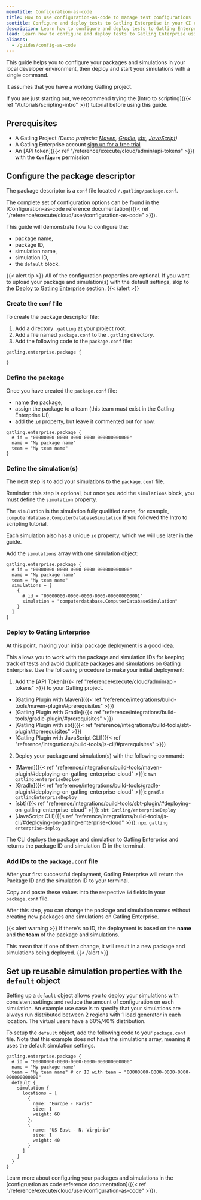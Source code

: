 ```yaml
---
menutitle: Configuration-as-code
title: How to use configuration-as-code to manage test configurations
seotitle: Configure and deploy tests to Gatling Enterprise in your CI chain
description: Learn how to configure and deploy tests to Gatling Enterprise using a package descriptor conf file.
lead: Learn how to configure and deploy tests to Gatling Enterprise using a package descriptor conf file.
aliases:
  - /guides/config-as-code
---
```


This guide helps you to configure your packages and simulations in your local developer environment, 
then deploy and start your simulations with a single command. 

It assumes that you have a working Gatling project. 

If you are just starting out, 
we recommend trying the [Intro to scripting]({{< ref "/tutorials/scripting-intro" >}}) tutorial before using this guide.

## Prerequisites 

- A Gatling Project _(Demo projects: [Maven](https://github.com/gatling/gatling-maven-plugin-demo-java), [Gradle](https://github.com/gatling/gatling-gradle-plugin-demo-java), [sbt](https://github.com/gatling/gatling-sbt-plugin-demo), [JavaScript](https://github.com/gatling/gatling-js-demo))_
- A Gatling Enterprise account [sign up for a free trial](https://auth.gatling.io/auth/realms/gatling/protocol/openid-connect/registrations?client_id=gatling-enterprise-cloud-public&response_type=code&scope=openid&redirect_uri=https%3A%2F%2Fcloud.gatling.io%2Fr%2Fgatling)
- An [API token]({{< ref "/reference/execute/cloud/admin/api-tokens" >}}) with the **`Configure`** permission

## Configure the package descriptor


The package descriptor is a `conf` file located `/.gatling/package.conf`. 

The complete set of configuration options can be found in the [Configuration-as-code reference documentation]({{< ref "/reference/execute/cloud/user/configuration-as-code" >}}). 

This guide will demonstrate how to configure the:
- package name,
- package ID,
- simulation name,
- simulation ID,
- the `default` block.   

{{< alert tip >}}
All of the configuration properties are optional. 
If you want to upload your package and simulation(s) with the default settings, 
skip to the [Deploy to Gatling Enterprise](#deploy-to-gatling-enterprise-cloud) section.
{{< /alert >}}

### Create the `conf` file

To create the package descriptor file:
1. Add a directory `.gatling` at your project root.
2. Add a file named `package.conf` to the `.gatling` directory.
3. Add the following code to the `package.conf` file:

```hocon
gatling.enterprise.package {

}
```

### Define the package 

Once you have created the `package.conf` file:
- name the package,
- assign the package to a team (this team must exist in the Gatling Enterprise UI),
- add the `id` property, but leave it commented out for now.

```hocon
gatling.enterprise.package {
  # id = "00000000-0000-0000-0000-000000000000"
  name = "My package name"
  team = "My team name"
}
```

### Define the simulation(s)

The next step is to add your simulations to the `package.conf` file.

Reminder: this step is optional, but once you add the `simulations` block, you must define the `simulation` property. 

The `simulation` is the simulation fully qualified name, for example, `computerdatabase.ComputerDatabaseSimulation` 
if you followed the Intro to scripting tutorial. 

Each simulation also has a unique `id` property, which we will use later in the guide. 

Add the `simulations` array with one simulation object:
```hocon
gatling.enterprise.package {
  # id = "00000000-0000-0000-0000-000000000000"
  name = "My package name"
  team = "My team name"
  simulations = [
    {
      # id = "00000000-0000-0000-0000-000000000001"
      simulation = "computerdatabase.ComputerDatabaseSimulation"
    }
  ]
}
```

### Deploy to Gatling Enterprise

At this point, making your initial package deployment is a good idea.

This allows you to work with the package and simulation IDs for keeping track of tests and avoid duplicate packages and 
simulations on Gatling Enterprise. Use the following procedure to make your initial deployment: 

1. Add the [API Token]({{< ref "reference/execute/cloud/admin/api-tokens" >}}) to your Gatling project.
  - [Gatling Plugin with Maven]({{< ref "reference/integrations/build-tools/maven-plugin/#prerequisites" >}})
  - [Gatling Plugin with Gradle]({{< ref "reference/integrations/build-tools/gradle-plugin/#prerequisites" >}})
  - [Gatling Plugin with sbt]({{< ref "reference/integrations/build-tools/sbt-plugin/#prerequisites" >}})
  - [Gatling Plugin with JavaScript CLI]({{< ref "reference/integrations/build-tools/js-cli/#prerequisites" >}})
2. Deploy your package and simulation(s) with the following command:
  - [Maven]({{< ref "reference/integrations/build-tools/maven-plugin/#deploying-on-gatling-enterprise-cloud" >}}): `mvn gatling:enterpriseDeploy`
  - [Gradle]({{< ref "reference/integrations/build-tools/gradle-plugin/#deploying-on-gatling-enterprise-cloud" >}}): `gradle gatlingEnterpriseDeploy`
  - [sbt]({{< ref "reference/integrations/build-tools/sbt-plugin/#deploying-on-gatling-enterprise-cloud" >}}): `sbt Gatling/enterpriseDeploy`
  - [JavaScript CLI]({{< ref "reference/integrations/build-tools/js-cli/#deploying-on-gatling-enterprise-cloud" >}}): `npx gatling enterprise-deploy`


The CLI deploys the package and simulation to Gatling Enterprise and returns the package ID and simulation ID in the terminal. 

### Add IDs to the `package.conf` file

After your first successful deployment, Gatling Enterprise will return the Package ID and the simulation ID to your terminal.

Copy and paste these values into the respective `id` fields in your `package.conf` file. 

After this step, you can change the package and simulation names without creating new packages and simulations on Gatling Enterprise. 

{{< alert warning >}}
If there's no ID, the deployment is based on the **name** and the **team** of the package and simulations.

This mean that if one of them change, it will result in a new package and simulations being deployed.
{{< /alert >}}

## Set up reusable simulation properties with the `default` object

Setting up a `default` object allows you to deploy your simulations with consistent settings and reduce the amount of configuration on each simulation. An example use case is to specify that your simulations are always run distributed between 2 regions with 1 load generator in each location. The virtual users have a 60%/40% distribution. 

To setup the `default` object, add the following code to your `package.conf` file. Note that this example does not have the simulations array, meaning it uses the default simulation settings.

```hocon
gatling.enterprise.package {
  # id = "00000000-0000-0000-0000-000000000000"
  name = "My package name"
  team = "My team name" # or ID with team = "00000000-0000-0000-0000-000000000000"
  default {
    simulation {
      locations = [
        {
          name: "Europe - Paris"
          size: 1
          weight: 60
        },
        {
          name: "US East - N. Virginia"
          size: 1
          weight: 40
        }
      ]	    
    }
  }
}
```
Learn more about configuring your packages and simulations in the [configruation as code reference documentation]({{< ref "/reference/execute/cloud/user/configuration-as-code" >}}).
